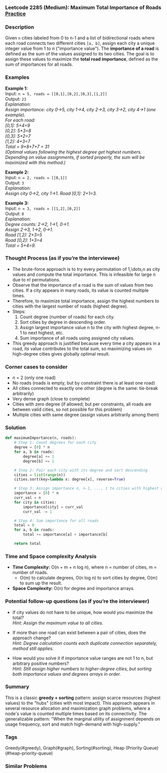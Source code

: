 ### Leetcode 2285 (Medium): Maximum Total Importance of Roads [Practice](https://leetcode.com/problems/maximum-total-importance-of-roads)

### Description  
Given `n` cities labeled from 0 to n-1 and a list of bidirectional roads where each road connects two different cities `[a, b]`, assign each city a unique integer value from 1 to n ("importance value"). The **importance of a road** is defined as the sum of the values assigned to its two cities. The goal is to assign these values to maximize the **total road importance**, defined as the sum of importances for all roads.

### Examples  

**Example 1:**  
Input: `n = 5, roads = [[0,1],[0,2],[0,3],[1,2]]`  
Output: `23`  
*Explanation:  
Assign importance: city 0→5, city 1→4, city 2→3, city 3→2, city 4→1 (one example).  
For each road:  
[0,1]: 5+4=9  
[0,2]: 5+3=8  
[0,3]: 5+2=7  
[1,2]: 4+3=7  
Total = 9+8+7+7 = 31  
(Optimal values following the highest degree get highest numbers. Depending on value assignments, if sorted properly, the sum will be maximized with this method.)*

**Example 2:**  
Input: `n = 2, roads = [[0,1]]`  
Output: `3`  
*Explanation:  
Assign city 0→2, city 1→1. Road [0,1]: 2+1=3.*

**Example 3:**  
Input: `n = 3, roads = [[1,2],[0,2]]`  
Output: `8`  
*Explanation:  
Degree counts: 2→2, 1→1, 0→1.  
Assign 2→3, 1→2, 0→1.  
Road [1,2]: 2+3=5  
Road [0,2]: 1+3=4  
Total = 5+4=9.*

### Thought Process (as if you’re the interviewee)  

- The brute-force approach is to try every permutation of 1,\dots,n as city values and compute the total importance. This is infeasible for large n due to n! permutations.
- Observe that the importance of a road is the sum of values from two cities. If a city appears in many roads, its value is counted multiple times.
- Therefore, to maximize total importance, assign the highest numbers to cities with the largest number of roads (highest degree).
- Steps:
  1. Count degree (number of roads) for each city.
  2. Sort cities by degree in descending order.
  3. Assign largest importance value n to the city with highest degree, n-1 to next highest, etc.
  4. Sum importance of all roads using assigned city values.
- This greedy approach is justified because every time a city appears in a road, its value contributes to the total sum, so maximizing values on high-degree cities gives globally optimal result.

### Corner cases to consider  
- n = 2 (only one road)
- No roads (roads is empty, but by constraint there is at least one road)
- All cities connected to exactly one other (degree is the same: tie-break arbitrarily)
- Very dense graph (close to complete)
- Cities with zero degree (if allowed; but per constraints, all roads are between valid cities, so not possible for this problem)
- Multiple cities with same degree (assign values arbitrarily among them)

### Solution

```python
def maximumImportance(n, roads):
    # Step 1: Count degrees for each city
    degree = [0] * n
    for a, b in roads:
        degree[a] += 1
        degree[b] += 1

    # Step 2: Pair each city with its degree and sort descending
    cities = list(range(n))
    cities.sort(key=lambda x: degree[x], reverse=True)

    # Step 3: Assign importance n, n-1, ..., 1 to cities with highest degree first
    importance = [0] * n
    curr_val = n
    for city in cities:
        importance[city] = curr_val
        curr_val -= 1

    # Step 4: Sum importance for all roads
    total = 0
    for a, b in roads:
        total += importance[a] + importance[b]

    return total
```

### Time and Space complexity Analysis  

- **Time Complexity:** O(n + m + n log n), where n = number of cities, m = number of roads.  
    - O(m) to calculate degrees, O(n log n) to sort cities by degree, O(m) to sum up the result.
- **Space Complexity:** O(n) for degree and importance arrays.

### Potential follow-up questions (as if you’re the interviewer)  

- If city values do not have to be unique, how would you maximize the total?  
  *Hint: Assign the maximum value to all cities.*

- If more than one road can exist between a pair of cities, does the approach change?  
  *Hint: Degree calculation counts each duplicate connection separately, method still applies.*

- How would you solve it if importance value ranges are not 1 to n, but arbitrary positive numbers?  
  *Hint: Still assign higher numbers to higher-degree cities, but sorting both importance values and degrees arrays in order.*

### Summary
This is a classic **greedy + sorting** pattern: assign scarce resources (highest values) to the "hubs" (cities with most impact). This approach appears in several resource allocation and maximization graph problems, where a node's value is counted multiple times based on its connectivity. The generalizable pattern: "When the marginal utility of assignment depends on usage frequency, sort and match high-demand with high-supply."

### Tags
Greedy(#greedy), Graph(#graph), Sorting(#sorting), Heap (Priority Queue)(#heap-priority-queue)

### Similar Problems
